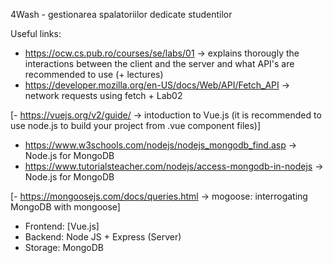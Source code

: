 4Wash - gestionarea spalatoriilor dedicate studentilor


Useful links:
- https://ocw.cs.pub.ro/courses/se/labs/01 -> explains thorougly the interactions between the client and the server and what API's are recommended to use (+ lectures)
- https://developer.mozilla.org/en-US/docs/Web/API/Fetch_API -> network requests using fetch + Lab02

[- https://vuejs.org/v2/guide/ -> intoduction to Vue.js (it is recommended to use node.js to build your project from .vue component files)]
- https://www.w3schools.com/nodejs/nodejs_mongodb_find.asp -> Node.js for MongoDB
- https://www.tutorialsteacher.com/nodejs/access-mongodb-in-nodejs -> Node.js for MongoDB

[- https://mongoosejs.com/docs/queries.html -> mogoose: interrogating MongoDB with mongoose]

- Frontend: [Vue.js]
- Backend: Node JS + Express (Server)
- Storage: MongoDB
